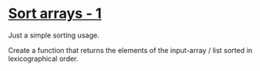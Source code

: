 # [Sort arrays - 1](https://www.codewars.com/kata/51f41b98e8f176e70d0002a8) #

Just a simple sorting usage. 

Create a function that returns the elements of the input-array / list sorted in lexicographical order.
